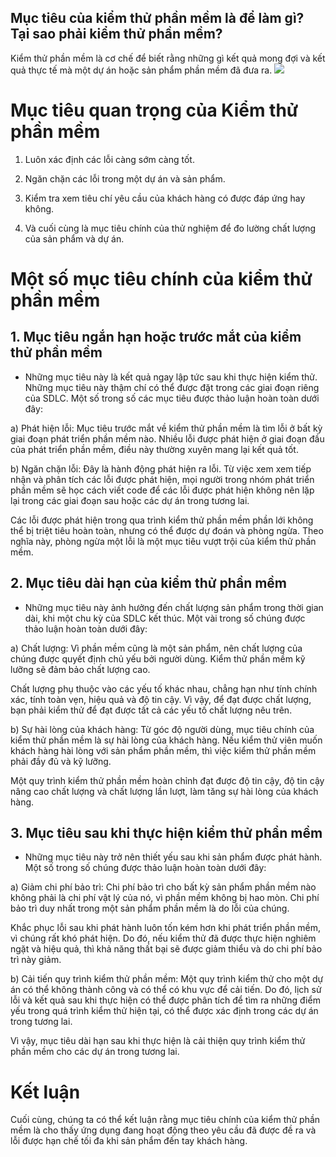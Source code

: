 ##  Mục tiêu của kiểm thử phần mềm là để làm gì? Tại sao phải kiểm thử phần mềm? 
Kiểm thử phần mềm là cơ chế để biết rằng những gì kết quả mong đợi và kết quả thực tế mà một dự án hoặc sản phẩm phần mềm đã đưa ra.
![](https://images.viblo.asia/f9f5127b-daf6-4ebb-8d0a-907a7c3f7352.png)

# Mục tiêu quan trọng của Kiểm thử phần mềm
1. Luôn xác định các lỗi càng sớm càng tốt.

2. Ngăn chặn các lỗi trong một dự án và sản phẩm.

3. Kiểm tra xem tiêu chí yêu cầu của khách hàng có được đáp ứng hay không.

4. Và cuối cùng là mục tiêu chính của thử nghiệm để đo lường chất lượng của sản phẩm và dự án.

# Một số mục tiêu chính của kiểm thử phần mềm
## 1. Mục tiêu ngắn hạn hoặc trước mắt của kiểm thử phần mềm
- Những mục tiêu này là kết quả ngay lập tức sau khi thực hiện kiểm thử. Những mục tiêu này thậm chí có thể được đặt trong các giai đoạn riêng của SDLC. Một số trong số các mục tiêu được thảo luận hoàn toàn dưới đây:

a) Phát hiện lỗi: Mục tiêu trước mắt về kiểm thử phần mềm là tìm lỗi ở bất kỳ giai đoạn phát triển phần mềm nào. Nhiều lỗi được phát hiện ở giai đoạn đầu của phát triển phần mềm, điều này thường xuyên mang lại kết quả tốt.

b) Ngăn chặn lỗi: Đây là hành động phát hiện ra lỗi. Từ việc xem xem tiếp nhận và phân tích các lỗi được phát hiện, mọi người trong nhóm phát triển phần mềm sẽ học cách viết code để các lỗi được phát hiện không nên lặp lại trong các giai đoạn sau hoặc các dự án trong tương lai.

Các lỗi được phát hiện trong qua trình kiểm thử phần mềm phần lới không thể bị triệt tiêu hoàn toàn, nhưng có thể được dự đoán và phòng ngừa. Theo nghĩa này, phòng ngừa một lỗi là một mục tiêu vượt trội của kiểm thử phần mềm.

## 2. Mục tiêu dài hạn của kiểm thử phần mềm
- Những mục tiêu này ảnh hưởng đến chất lượng sản phẩm trong thời gian dài, khi một chu kỳ của SDLC kết thúc. Một vài trong số chúng được thảo luận hoàn toàn dưới đây:

a) Chất lượng: Vì phần mềm cũng là một sản phẩm, nên chất lượng của chúng được quyết định chủ yếu bởi người dùng. Kiểm thử phần mềm kỹ lưỡng sẽ đảm bảo chất lượng cao.

Chất lượng phụ thuộc vào các yếu tố khác nhau, chẳng hạn như tính chính xác, tính toàn vẹn, hiệu quả và độ tin cậy. Vì vậy, để đạt được chất lượng, bạn phải kiểm thử để đạt được tất cả các yếu tố chất lượng nêu trên.

b) Sự hài lòng của khách hàng: Từ góc độ người dùng, mục tiêu chính của kiểm thử phần mềm là sự hài lòng của khách hàng. Nếu kiểm thử viên muốn khách hàng hài lòng với sản phẩm phần mềm, thì việc kiểm thử phần mềm phải đầy đủ và kỹ lưỡng.

Một quy trình kiểm thử phần mềm hoàn chỉnh đạt được độ tin cậy, độ tin cậy nâng cao chất lượng và chất lượng lần lượt, làm tăng sự hài lòng của khách hàng.

## 3. Mục tiêu sau khi thực hiện kiểm thử phần mềm
- Những mục tiêu này trở nên thiết yếu sau khi sản phẩm được phát hành. Một số trong số chúng được thảo luận hoàn toàn dưới đây:

a) Giảm chi phí bảo trì: Chi phí bảo trì cho bất kỳ sản phẩm phần mềm nào không phải là chi phí vật lý của nó, vì phần mềm không bị hao mòn. Chi phí bảo trì duy nhất trong một sản phẩm phần mềm là do lỗi của chúng.

Khắc phục lỗi sau khi phát hành luôn tốn kém hơn khi phát triển phần mềm, vì chúng rất khó phát hiện. Do đó, nếu kiểm thử đã được thực hiện nghiêm ngặt và hiệu quả, thì khả năng thất bại sẽ được giảm thiểu và do chi phí bảo trì này giảm.

b) Cải tiến quy trình kiểm thử phần mềm: Một quy trình kiểm thử cho một dự án có thể không thành công và có thể có khu vực để cải tiến. Do đó, lịch sử lỗi và kết quả sau khi thực hiện có thể được phân tích để tìm ra những điểm yếu trong quá trình kiểm thử hiện tại, có thể được xác định trong các dự án trong tương lai.

Vì vậy, mục tiêu dài hạn sau khi thực hiện là cải thiện quy trình kiểm thử phần mềm cho các dự án trong tương lai.

# Kết luận
Cuối cùng, chúng ta có thể kết luận rằng mục tiêu chính của kiểm thử phần mềm là cho thấy ứng dụng đang hoạt động theo yêu cầu đã được đề ra và lỗi được hạn chế tối đa khi sản phẩm đến tay khách hàng.